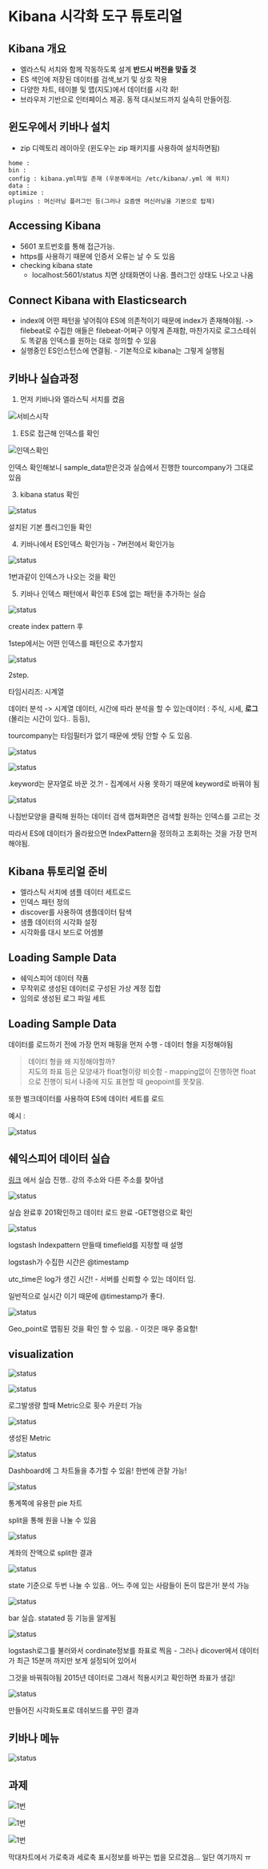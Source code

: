 # Kibana 시각화 도구 튜토리얼

## Kibana 개요

- 엘라스틱 서치와 함께 작동하도록 설계 **반드시 버전을 맞출 것**
- ES 색인에 저장된 데이터를 검색,보기 및 상호 작용
- 다양한 차트, 테이블 및 맵(지도)에서 데이터를 시각 화!
- 브라우저 기반으로 인터페이스 제공. 동적 대시보드까지 실속히 만들어짐.

## 윈도우에서 키바나 설치

- zip 디렉토리 레이아웃 (윈도우는 zip 패키지를 사용하여 설치하면됨)

```
home :
bin :
config : kibana.yml파일 존재 (우분투에서는 /etc/kibana/.yml 에 위치)
data :
optimize :
plugins : 머신러닝 플러그인 등(그러나 요즘엔 머신러닝을 기본으로 탑제)
```

## Accessing Kibana

- 5601 포트번호를 통해 접근가능.
- https를 사용하기 때문에 인증서 오류는 날 수 도 있음
- checking kibana state
  - localhost:5601/status 치면 상태화면이 나옴. 플러그인 상태도 나오고 나옴

## Connect Kibana with Elasticsearch

- index에 어떤 패턴을 넣어줘야 ES에 의존적이기 때문에 index가 존재해야됨. -> filebeat로 수집한 애들은 filebeat-어쩌구 이렇게 존재함, 마찬가지로 로그스테쉬도 똑같음 인덱스를 원하는 대로 정의할 수 있음
- 실행중인 ES인스턴스에 연결됨. - 기본적으로 kibana는 그렇게 실행됨

## 키바나 실습과정

1. 먼저 키바나와 엘라스틱 서치를 켰음

![서비스시작](./img/19.PNG)

1. ES로 접근해 인덱스를 확인

![인덱스확인](./img/20.PNG)

인덱스 확인해보니 sample_data받은것과 실습에서 진행한 tourcompany가 그대로 있음

3. kibana status 확인

![status](./img/21.PNG)

설치된 기본 플러그인들 확인

4. 키바나에서 ES인덱스 확인가능 - 7버전에서 확인가능

![status](./img/22.PNG)

1번과같이 인덱스가 나오는 것을 확인

5. 키바나 인덱스 패턴에서 확인후 ES에 없는 패턴을 추가하는 실습

![status](./img/23.PNG)

create index pattern 후

1step에서는 어떤 인덱스를 패턴으로 추가할지

![status](./img/24.PNG)

2step.

타임시리즈: 시계열

데이터 분석 -> 시계열 데이터, 시간에 따라 분석을 할 수 있는데이터 : 주식, 시세, **로그**(몰리는 시간이 있다.. 등등),

tourcompany는 타임필터가 없기 때문에 셋팅 안할 수 도 있음.

![status](./img/25.PNG)

![status](./img/26.PNG)

.keyword는 문자열로 바꾼 것.?! - 집계에서 사용 못하기 때문에 keyword로 바꿔야 됨

![status](./img/27.PNG)

나침반모양을 클릭해 원하는 데이터 검색 캡쳐화면은 검색할 원하는 인덱스를 고르는 것

따라서 ES에 데이터가 올라왔으면 IndexPattern을 정의하고 조회하는 것을 가장 먼저 해야됨.

## Kibana 튜토리얼 준비

- 엘라스틱 서치에 샘플 데이터 세트로드
- 인덱스 패턴 정의
- discover를 사용하여 샘플데이터 탐색
- 샘플 데이터의 시각화 설정
- 시각화를 대시 보드로 어셈블

## Loading Sample Data

- 쉐익스피어 데이터 작품
- 무작위로 생성된 데이터로 구성된 가상 계정 집합
- 임의로 생성된 로그 파일 세트

## Loading Sample Data

데이터를 로드하기 전에 가장 먼저 매핑을 먼저 수행 - 데이터 형을 지정해야됨

> 데이터 형을 왜 지정해야할까?<br>
> 지도의 좌표 등은 모양새가 float형이랑 비슷함 - mapping없이 진행하면 float으로 진행이 되서 나중에 지도 표현할 때 geopoint를 못찾음.

또한 벌크데이터를 사용하여 ES에 데이터 세트를 로드

예시 :

![status](./img/28.PNG)

## 쉐익스피어 데이터 실습

[링크](https://www.elastic.co/guide/en/kibana/current/tutorial-build-dashboard.html) 에서 실습 진행.. 강의 주소와 다른 주소를 찾아냄

![status](./img/30.PNG)

실습 완료후 201확인하고 데이터 로드 완료 -GET명령으로 확인

![status](./img/31.PNG)

logstash Indexpattern 만들때 timefield를 지정할 때 설명

logstash가 수집한 시간은 @timestamp

utc_time은 log가 생긴 시간! - 서버를 신뢰할 수 있는 데이터 임.

일반적으로 실시간 이기 때문에 @timestamp가 좋다.

![status](./img/32.PNG)

Geo_point로 맵핑된 것을 확인 할 수 있음. - 이것은 매우 중요함!

## visualization

![status](./img/33.PNG)

![status](./img/34.PNG)

로그발생량 할때 Metric으로 횟수 카운터 가능

![status](./img/35.PNG)

생성된 Metric

![status](./img/36.PNG)

Dashboard에 그 차트들을 추가할 수 있음! 한번에 관찰 가능!

![status](./img/37.PNG)

통계쪽에 유용한 pie 차트

split을 통해 원을 나눌 수 있음

![status](./img/38.PNG)

계좌의 잔액으로 split한 결과

![status](./img/39.PNG)

state 기준으로 두번 나눌 수 있음.. 어느 주에 있는 사람들이 돈이 많은가! 분석 가능

![status](./img/40.PNG)

bar 실습. statated 등 기능을 알게됨

![status](./img/41.PNG)

logstash로그를 불러와서 cordinate정보를 좌표로 찍음 - 그러나 dicover에서 데이터가 최근 15분꺼 까지만 보게 설정되어 있어서

그것을 바꿔줘야됨 2015년 데이터로 그래서 적용시키고 확인하면 좌표가 생김!

![status](./img/42.PNG)

만들어진 시각화도표로 데쉬보드를 꾸민 결과

## 키바나 메뉴

![status](./img/29.PNG)

## 과제

![1번](./img/43.PNG)

![1번](./img/44.PNG)

![1번](./img/45.PNG)

막대차트에서 가로축과 세로축 표시정보를 바꾸는 법을 모르겠음... 일단 여기까지 ㅠ

